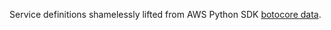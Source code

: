 Service definitions shamelessly lifted from AWS Python SDK [botocore data](https://github.com/boto/botocore/).
